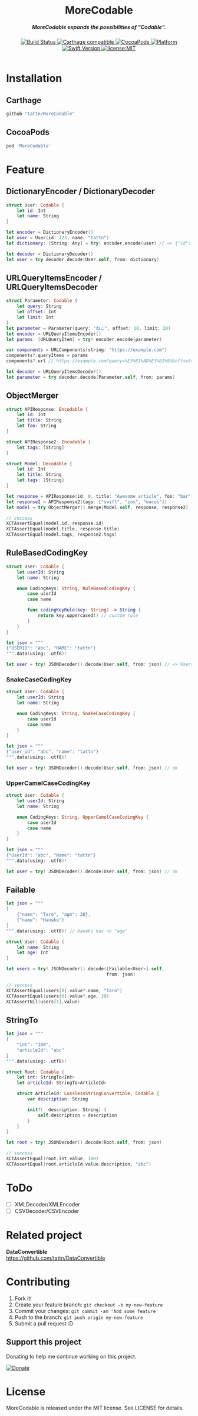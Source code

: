 <h1 align="center">MoreCodable</h1>

<h5 align="center">MoreCodable expands the possibilities of "Codable".</h5>

<div align="center">
  <a href="https://travis-ci.org/tattn/MoreCodable">
    <img src="https://travis-ci.org/tattn/MoreCodable.svg?branch=master" alt="Build Status" />
  </a>
  <a href="https://github.com/Carthage/Carthage">
    <img src="https://img.shields.io/badge/Carthage-compatible-4BC51D.svg?style=flat" alt="Carthage compatible" />
  </a>
  <a href="http://cocoapods.org/pods/MoreCodable">
    <img src="https://img.shields.io/cocoapods/v/MoreCodable.svg" alt="CocoaPods" />
  </a>
  <a href="http://cocoapods.org/pods/MoreCodable">
    <img src="https://img.shields.io/cocoapods/p/MoreCodable.svg" alt="Platform" />
  </a>
  <a href="https://developer.apple.com/swift">
    <img src="https://img.shields.io/badge/Swift-5-F16D39.svg" alt="Swift Version" />
  </a>
  <a href="./LICENSE">
    <img src="https://img.shields.io/badge/license-MIT-green.svg?style=flat-square" alt="license:MIT" />
  </a>
</div>

<br />


# Installation

## Carthage

```ruby
github "tattn/MoreCodable"
```

## CocoaPods

```ruby
pod 'MoreCodable'
```

# Feature

## DictionaryEncoder / DictionaryDecoder

```swift
struct User: Codable {
    let id: Int
    let name: String
}

let encoder = DictionaryEncoder()
let user = User(id: 123, name: "tattn")
let dictionary: [String: Any] = try! encoder.encode(user) // => {"id": 123, "name": "tattn"}
```

```swift
let decoder = DictionaryDecoder()
let user = try decoder.decode(User.self, from: dictionary)
```

## URLQueryItemsEncoder / URLQueryItemsDecoder

```swift
struct Parameter: Codable {
    let query: String
    let offset: Int
    let limit: Int
}
let parameter = Parameter(query: "ねこ", offset: 10, limit: 20)
let encoder = URLQueryItemsEncoder()
let params: [URLQueryItem] = try! encoder.encode(parameter)

var components = URLComponents(string: "https://example.com")
components?.queryItems = params
components?.url // https://example.com?query=%E3%81%AD%E3%81%93&offset=10&limit=20
```

```swift
let decoder = URLQueryItemsDecoder()
let parameter = try decoder.decode(Parameter.self, from: params)
```

## ObjectMerger

```swift
struct APIResponse: Encodable {
    let id: Int
    let title: String
    let foo: String
}

struct APIResponse2: Encodable {
    let tags: [String]
}

struct Model: Decodable {
    let id: Int
    let title: String
    let tags: [String]
}

let response = APIResponse(id: 0, title: "Awesome article", foo: "bar")
let response2 = APIResponse2(tags: ["swift", "ios", "macos"])
let model = try ObjectMerger().merge(Model.self, response, response2)

// success
XCTAssertEqual(model.id, response.id)
XCTAssertEqual(model.title, response.title)
XCTAssertEqual(model.tags, response2.tags)
```

## RuleBasedCodingKey

```swift
struct User: Codable {
    let userId: String
    let name: String

    enum CodingKeys: String, RuleBasedCodingKey {
        case userId
        case name

        func codingKeyRule(key: String) -> String {
            return key.uppercased() // custom rule
        }
    }
}

let json = """
{"USERID": "abc", "NAME": "tattn"}
""".data(using: .utf8)!

let user = try! JSONDecoder().decode(User.self, from: json) // => User(userId: "abc", name: "tattn")
```

### SnakeCaseCodingKey

```swift
struct User: Codable {
    let userId: String
    let name: String

    enum CodingKeys: String, SnakeCaseCodingKey {
        case userId
        case name
    }
}

let json = """
{"user_id": "abc", "name": "tattn"}
""".data(using: .utf8)!

let user = try! JSONDecoder().decode(User.self, from: json) // ok
```

### UpperCamelCaseCodingKey

```swift
struct User: Codable {
    let userId: String
    let name: String

    enum CodingKeys: String, UpperCamelCaseCodingKey {
        case userId
        case name
    }
}

let json = """
{"UserId": "abc", "Name": "tattn"}
""".data(using: .utf8)!

let user = try! JSONDecoder().decode(User.self, from: json) // ok
```

## Failable<Wrapped>

```swift
let json = """
[
    {"name": "Taro", "age": 20},
    {"name": "Hanako"}
]
""".data(using: .utf8)! // Hanako has no "age"

struct User: Codable {
    let name: String
    let age: Int
}

let users = try! JSONDecoder().decode([Failable<User>].self,
                                      from: json)

// success
XCTAssertEqual(users[0].value?.name, "Taro")
XCTAssertEqual(users[0].value?.age, 20)
XCTAssertNil(users[1].value)
```

## StringTo<T>

```swift
let json = """
{
    "int": "100",
    "articleId": "abc"
}
""".data(using: .utf8)!

struct Root: Codable {
    let int: StringTo<Int>
    let articleId: StringTo<ArticleId>

    struct ArticleId: LosslessStringConvertible, Codable {
        var description: String

        init?(_ description: String) {
            self.description = description
        }
    }
}

let root = try! JSONDecoder().decode(Root.self, from: json)

// success
XCTAssertEqual(root.int.value, 100)
XCTAssertEqual(root.articleId.value.description, "abc")
```

# ToDo
- [ ] XMLDecoder/XMLEncoder
- [ ] CSVDecoder/CSVEncoder

# Related project

**DataConvertible**  
https://github.com/tattn/DataConvertible

# Contributing

1. Fork it!
2. Create your feature branch: `git checkout -b my-new-feature`
3. Commit your changes: `git commit -am 'Add some feature'`
4. Push to the branch: `git push origin my-new-feature`
5. Submit a pull request :D

## Support this project

Donating to help me continue working on this project.

[![Donate](https://img.shields.io/badge/Donate-PayPal-green.svg)](https://paypal.me/tattn/)

# License

MoreCodable is released under the MIT license. See LICENSE for details.
